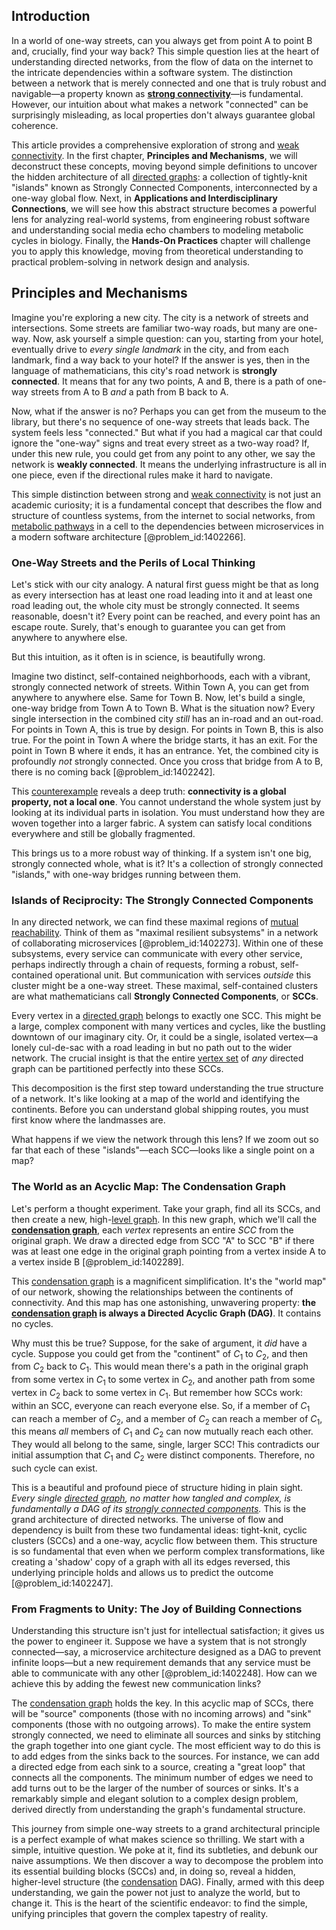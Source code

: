 ## Introduction
In a world of one-way streets, can you always get from point A to point B and, crucially, find your way back? This simple question lies at the heart of understanding directed networks, from the flow of data on the internet to the intricate dependencies within a software system. The distinction between a network that is merely connected and one that is truly robust and navigable—a property known as **[strong connectivity](@article_id:272052)**—is fundamental. However, our intuition about what makes a network "connected" can be surprisingly misleading, as local properties don't always guarantee global coherence.

This article provides a comprehensive exploration of strong and [weak connectivity](@article_id:261550). In the first chapter, **Principles and Mechanisms**, we will deconstruct these concepts, moving beyond simple definitions to uncover the hidden architecture of all [directed graphs](@article_id:271816): a collection of tightly-knit "islands" known as Strongly Connected Components, interconnected by a one-way global flow. Next, in **Applications and Interdisciplinary Connections**, we will see how this abstract structure becomes a powerful lens for analyzing real-world systems, from engineering robust software and understanding social media echo chambers to modeling metabolic cycles in biology. Finally, the **Hands-On Practices** chapter will challenge you to apply this knowledge, moving from theoretical understanding to practical problem-solving in network design and analysis.

## Principles and Mechanisms

Imagine you're exploring a new city. The city is a network of streets and intersections. Some streets are familiar two-way roads, but many are one-way. Now, ask yourself a simple question: can you, starting from your hotel, eventually drive to *every single landmark* in the city, and from each landmark, find a way back to your hotel? If the answer is yes, then in the language of mathematicians, this city's road network is **strongly connected**. It means that for any two points, A and B, there is a path of one-way streets from A to B *and* a path from B back to A.

Now, what if the answer is no? Perhaps you can get from the museum to the library, but there's no sequence of one-way streets that leads back. The system feels less "connected." But what if you had a magical car that could ignore the "one-way" signs and treat every street as a two-way road? If, under this new rule, you could get from any point to any other, we say the network is **weakly connected**. It means the underlying infrastructure is all in one piece, even if the directional rules make it hard to navigate.

This simple distinction between strong and [weak connectivity](@article_id:261550) is not just an academic curiosity; it is a fundamental concept that describes the flow and structure of countless systems, from the internet to social networks, from [metabolic pathways](@article_id:138850) in a cell to the dependencies between microservices in a modern software architecture [@problem_id:1402266].

### One-Way Streets and the Perils of Local Thinking

Let's stick with our city analogy. A natural first guess might be that as long as every intersection has at least one road leading into it and at least one road leading out, the whole city must be strongly connected. It seems reasonable, doesn't it? Every point can be reached, and every point has an escape route. Surely, that's enough to guarantee you can get from anywhere to anywhere else.

But this intuition, as it often is in science, is beautifully wrong.

Imagine two distinct, self-contained neighborhoods, each with a vibrant, strongly connected network of streets. Within Town A, you can get from anywhere to anywhere else. Same for Town B. Now, let's build a single, one-way bridge from Town A to Town B. What is the situation now? Every single intersection in the combined city *still* has an in-road and an out-road. For points in Town A, this is true by design. For points in Town B, this is also true. For the point in Town A where the bridge starts, it has an exit. For the point in Town B where it ends, it has an entrance. Yet, the combined city is profoundly *not* strongly connected. Once you cross that bridge from A to B, there is no coming back [@problem_id:1402242].

This [counterexample](@article_id:148166) reveals a deep truth: **connectivity is a global property, not a local one**. You cannot understand the whole system just by looking at its individual parts in isolation. You must understand how they are woven together into a larger fabric. A system can satisfy local conditions everywhere and still be globally fragmented.

This brings us to a more robust way of thinking. If a system isn't one big, strongly connected whole, what is it? It's a collection of strongly connected "islands," with one-way bridges running between them.

### Islands of Reciprocity: The Strongly Connected Components

In any directed network, we can find these maximal regions of [mutual reachability](@article_id:262979). Think of them as "maximal resilient subsystems" in a network of collaborating microservices [@problem_id:1402273]. Within one of these subsystems, every service can communicate with every other service, perhaps indirectly through a chain of requests, forming a robust, self-contained operational unit. But communication with services *outside* this cluster might be a one-way street. These maximal, self-contained clusters are what mathematicians call **Strongly Connected Components**, or **SCCs**.

Every vertex in a [directed graph](@article_id:265041) belongs to exactly one SCC. This might be a large, complex component with many vertices and cycles, like the bustling downtown of our imaginary city. Or, it could be a single, isolated vertex—a lonely cul-de-sac with a road leading in but no path out to the wider network. The crucial insight is that the entire [vertex set](@article_id:266865) of *any* directed graph can be partitioned perfectly into these SCCs.

This decomposition is the first step toward understanding the true structure of a network. It's like looking at a map of the world and identifying the continents. Before you can understand global shipping routes, you must first know where the landmasses are.

What happens if we view the network through this lens? If we zoom out so far that each of these "islands"—each SCC—looks like a single point on a map?

### The World as an Acyclic Map: The Condensation Graph

Let's perform a thought experiment. Take your graph, find all its SCCs, and then create a new, high-[level graph](@article_id:271900). In this new graph, which we'll call the **[condensation graph](@article_id:261338)**, each *vertex* represents an entire *SCC* from the original graph. We draw a directed edge from SCC "A" to SCC "B" if there was at least one edge in the original graph pointing from a vertex inside A to a vertex inside B [@problem_id:1402289].

This [condensation graph](@article_id:261338) is a magnificent simplification. It's the "world map" of our network, showing the relationships between the continents of connectivity. And this map has one astonishing, unwavering property: **the [condensation graph](@article_id:261338) is always a Directed Acyclic Graph (DAG)**. It contains no cycles.

Why must this be true? Suppose, for the sake of argument, it *did* have a cycle. Suppose you could get from the "continent" of $C_1$ to $C_2$, and then from $C_2$ back to $C_1$. This would mean there's a path in the original graph from some vertex in $C_1$ to some vertex in $C_2$, and another path from some vertex in $C_2$ back to some vertex in $C_1$. But remember how SCCs work: within an SCC, everyone can reach everyone else. So, if a member of $C_1$ can reach a member of $C_2$, and a member of $C_2$ can reach a member of $C_1$, this means *all* members of $C_1$ and $C_2$ can now mutually reach each other. They would all belong to the same, single, larger SCC! This contradicts our initial assumption that $C_1$ and $C_2$ were distinct components. Therefore, no such cycle can exist.

This is a beautiful and profound piece of structure hiding in plain sight. *Every single [directed graph](@article_id:265041), no matter how tangled and complex, is fundamentally a DAG of its [strongly connected components](@article_id:269689).* This is the grand architecture of directed networks. The universe of flow and dependency is built from these two fundamental ideas: tight-knit, cyclic clusters (SCCs) and a one-way, acyclic flow between them. This structure is so fundamental that even when we perform complex transformations, like creating a 'shadow' copy of a graph with all its edges reversed, this underlying principle holds and allows us to predict the outcome [@problem_id:1402247].

### From Fragments to Unity: The Joy of Building Connections

Understanding this structure isn't just for intellectual satisfaction; it gives us the power to engineer it. Suppose we have a system that is not strongly connected—say, a microservice architecture designed as a DAG to prevent infinite loops—but a new requirement demands that any service must be able to communicate with any other [@problem_id:1402248]. How can we achieve this by adding the fewest new communication links?

The [condensation graph](@article_id:261338) holds the key. In this acyclic map of SCCs, there will be "source" components (those with no incoming arrows) and "sink" components (those with no outgoing arrows). To make the entire system strongly connected, we need to eliminate all sources and sinks by stitching the graph together into one giant cycle. The most efficient way to do this is to add edges from the sinks back to the sources. For instance, we can add a directed edge from each sink to a source, creating a "great loop" that connects all the components. The minimum number of edges we need to add turns out to be the larger of the number of sources or sinks. It's a remarkably simple and elegant solution to a complex design problem, derived directly from understanding the graph's fundamental structure.

This journey from simple one-way streets to a grand architectural principle is a perfect example of what makes science so thrilling. We start with a simple, intuitive question. We poke at it, find its subtleties, and debunk our naive assumptions. We then discover a way to decompose the problem into its essential building blocks (SCCs) and, in doing so, reveal a hidden, higher-level structure (the [condensation](@article_id:148176) DAG). Finally, armed with this deep understanding, we gain the power not just to analyze the world, but to change it. This is the heart of the scientific endeavor: to find the simple, unifying principles that govern the complex tapestry of reality.